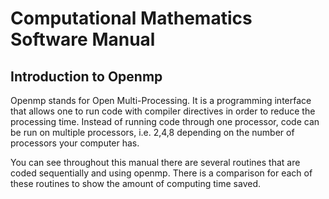 # Computational Mathematics Software Manual

## Introduction to Openmp

Openmp stands for Open Multi-Processing. It is a programming interface that allows one to run code with compiler directives in order to reduce the processing time. Instead of running code through one processor, code can be run on multiple processors, i.e. 2,4,8 depending on the number of processors your computer has. 

You can see throughout this manual there are several routines that are coded sequentially and using openmp. There is a comparison for each of these routines to show the amount of computing time saved. 

